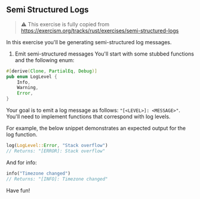 ## Semi Structured Logs

> ⚠️ This exercise is fully copied from 
> https://exercism.org/tracks/rust/exercises/semi-structured-logs

In this exercise you'll be generating semi-structured log messages.

1. Emit semi-structured messages
You'll start with some stubbed functions and the following enum:

```rs
#[derive(Clone, PartialEq, Debug)]
pub enum LogLevel {
    Info,
    Warning,
    Error,
}
```


Your goal is to emit a log message as follows: `"[<LEVEL>]: <MESSAGE>"`. You'll need to implement functions that correspond with log levels.

For example, the below snippet demonstrates an expected output for the log function.

```rs
log(LogLevel::Error, "Stack overflow")
// Returns: "[ERROR]: Stack overflow"
```

And for info:

```rs
info("Timezone changed")
// Returns: "[INFO]: Timezone changed"
```

Have fun!